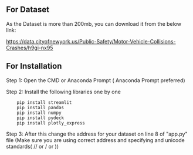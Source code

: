 ## For Dataset

As the Dataset is more than 200mb, you can download it from the below link:

https://data.cityofnewyork.us/Public-Safety/Motor-Vehicle-Collisions-Crashes/h9gi-nx95

## For Installation

Step 1: Open the CMD or Anaconda Prompt
( Anaconda Prompt preferred)

Step 2: Install the following libraries one by one

        pip install streamlit
        pip install pandas
        pip install numpy
        pip install pydeck
        pip install plotly_express

Step 3: After this change the address for your dataset on line 8 of "app.py" file
(Make sure you are using correct address and specifying and unicode standards( // or / or \))
